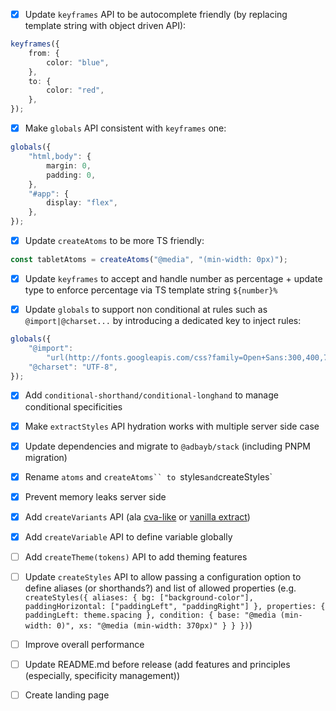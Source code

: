 -   [x] Update `keyframes` API to be autocomplete friendly (by replacing template string with object driven API):

```ts
keyframes({
	from: {
		color: "blue",
	},
	to: {
		color: "red",
	},
});
```

-   [x] Make `globals` API consistent with `keyframes` one:

```ts
globals({
	"html,body": {
		margin: 0,
		padding: 0,
	},
	"#app": {
		display: "flex",
	},
});
```

-   [x] Update `createAtoms` to be more TS friendly:

```ts
const tabletAtoms = createAtoms("@media", "(min-width: 0px)");
```

-   [x] Update `keyframes` to accept and handle number as percentage + update type to enforce percentage via TS template string `${number}%`

-   [x] Update `globals` to support non conditional at rules such as `@import|@charset...` by introducing a dedicated key to inject rules:

```ts
globals({
	"@import":
		"url(http://fonts.googleapis.com/css?family=Open+Sans:300,400,700)",
	"@charset": "UTF-8",
});
```

-   [x] Add `conditional-shorthand/conditional-longhand` to manage conditional specificities

-   [x] Make `extractStyles` API hydration works with multiple server side case

-   [x] Update dependencies and migrate to `@adbayb/stack` (including PNPM migration)

-   [x] Rename `atoms` and `createAtoms`` to `styles`and`createStyles`

-   [x] Prevent memory leaks server side

-   [x] Add `createVariants` API (ala [cva-like](https://cva.style/docs) or [vanilla extract](https://vanilla-extract.style/documentation/packages/recipes/))

-   [x] Add `createVariable` API to define variable globally

-   [ ] Add `createTheme(tokens)` API to add theming features

-   [ ] Update `createStyles` API to allow passing a configuration option to define aliases (or shorthands?) and list of allowed properties (e.g. `createStyles({ aliases: { bg: ["background-color"], paddingHorizontal: ["paddingLeft", "paddingRight"] }, properties: { paddingLeft: theme.spacing }, condition: { base: "@media (min-width: 0)", xs: "@media (min-width: 370px)" } } })`)

-   [ ] Improve overall performance

-   [ ] Update README.md before release (add features and principles (especially, specificity management))

-   [ ] Create landing page
